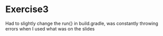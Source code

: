 # Exercise3

Had to slightly change the run{} in build.gradle, was constantly throwing errors when I used what was on the slides
